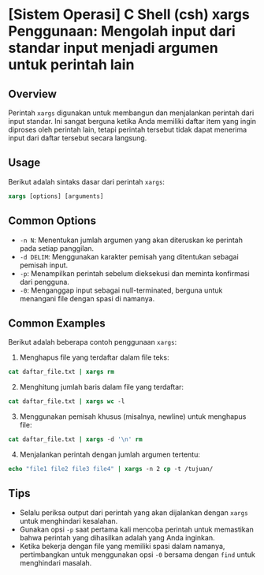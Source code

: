 # [Sistem Operasi] C Shell (csh) xargs Penggunaan: Mengolah input dari standar input menjadi argumen untuk perintah lain

## Overview
Perintah `xargs` digunakan untuk membangun dan menjalankan perintah dari input standar. Ini sangat berguna ketika Anda memiliki daftar item yang ingin diproses oleh perintah lain, tetapi perintah tersebut tidak dapat menerima input dari daftar tersebut secara langsung.

## Usage
Berikut adalah sintaks dasar dari perintah `xargs`:

```csh
xargs [options] [arguments]
```

## Common Options
- `-n N`: Menentukan jumlah argumen yang akan diteruskan ke perintah pada setiap panggilan.
- `-d DELIM`: Menggunakan karakter pemisah yang ditentukan sebagai pemisah input.
- `-p`: Menampilkan perintah sebelum dieksekusi dan meminta konfirmasi dari pengguna.
- `-0`: Menganggap input sebagai null-terminated, berguna untuk menangani file dengan spasi di namanya.

## Common Examples
Berikut adalah beberapa contoh penggunaan `xargs`:

1. Menghapus file yang terdaftar dalam file teks:

```csh
cat daftar_file.txt | xargs rm
```

2. Menghitung jumlah baris dalam file yang terdaftar:

```csh
cat daftar_file.txt | xargs wc -l
```

3. Menggunakan pemisah khusus (misalnya, newline) untuk menghapus file:

```csh
cat daftar_file.txt | xargs -d '\n' rm
```

4. Menjalankan perintah dengan jumlah argumen tertentu:

```csh
echo "file1 file2 file3 file4" | xargs -n 2 cp -t /tujuan/
```

## Tips
- Selalu periksa output dari perintah yang akan dijalankan dengan `xargs` untuk menghindari kesalahan.
- Gunakan opsi `-p` saat pertama kali mencoba perintah untuk memastikan bahwa perintah yang dihasilkan adalah yang Anda inginkan.
- Ketika bekerja dengan file yang memiliki spasi dalam namanya, pertimbangkan untuk menggunakan opsi `-0` bersama dengan `find` untuk menghindari masalah.